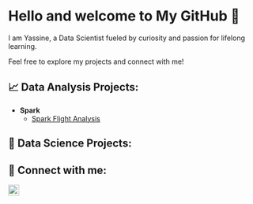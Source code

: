 <h1> Hello and welcome to My GitHub 🚀 </h1>

<p>I am Yassine, a Data Scientist fueled by curiosity and passion for lifelong learning.   

Feel free to explore my projects and connect with me! </p>

<h2>📈 Data Analysis Projects:</h2>

- <b>Spark</b>
  - [Spark Flight Analysis](https://github.com/yassine-elmrhari/Spark_Flight_Analysis) 

<h2>🔎 Data Science Projects:</h2>



<h2> 🤳 Connect with me:</h2>


[<img align="left" alt="YassineElmrhari | LinkedIn" width="22px" src="https://www.svgrepo.com/show/110195/linkedin.svg" />][linkedin]


[linkedin]: https://www.linkedin.com/in/yassineelmrhari/

